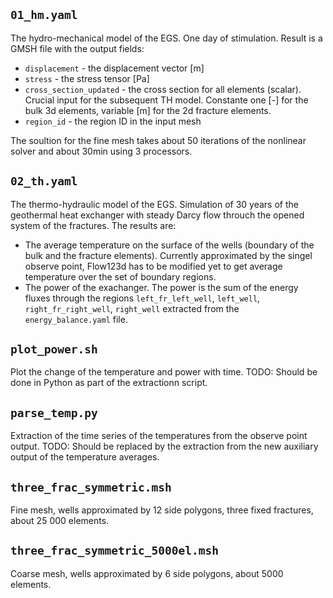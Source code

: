 ## `01_hm.yaml`
The hydro-mechanical model of the EGS. One day of stimulation. Result is a GMSH file with the output fields:
- `displacement` - the displacement vector [m]
- `stress` - the stress tensor [Pa]
- `cross_section_updated` - the cross section for all elements (scalar). 
  Crucial input for the subsequent TH model. Constante one [-] for the bulk 3d elements, variable [m] for the 2d fracture elements. 
- `region_id` - the region ID in the input mesh

The soultion for the fine mesh takes about 50 iterations of the nonlinear solver and about 30min using 3 processors.

## `02_th.yaml`
The thermo-hydraulic model of the EGS. Simulation of 30 years of the geothermal heat exchanger with steady Darcy flow throuch the opened system of the fractures. The results are: 

- The average temperature on the surface of the wells (boundary of the bulk and the fracture elements). Currently approximated by the singel observe point, Flow123d has to be modified yet to get average temperature over the set of boundary regions.
- The power of the exachanger. The power is the sum of the energy fluxes through the regions `left_fr_left_well`, `left_well`, `right_fr_right_well`, `right_well` extracted from the `energy_balance.yaml` file.


## `plot_power.sh` 
Plot the change of the temperature and power with time. TODO: Should be done in Python as part of the extractionn script.

## `parse_temp.py`
Extraction of the time series of the temperatures from the observe point output. TODO: Should be replaced by the extraction from the new auxiliary output of the temperature averages.

## `three_frac_symmetric.msh`
Fine mesh, wells approximated by 12 side polygons, three fixed fractures, about 25 000 elements.
## `three_frac_symmetric_5000el.msh`
Coarse mesh, wells approximated by 6 side polygons, about 5000 elements.

